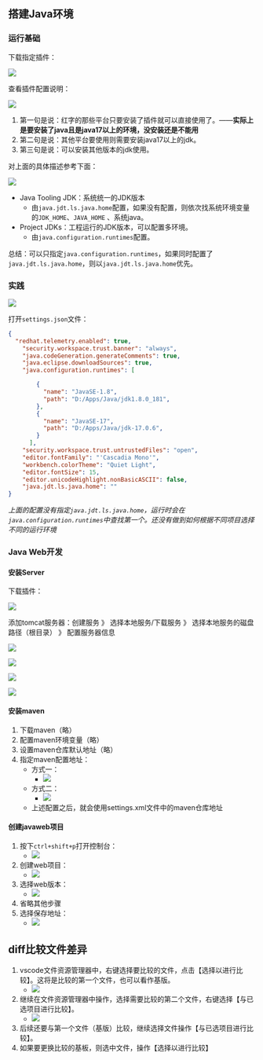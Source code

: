 ## 搭建Java环境

### 运行基础

下载指定插件：

![](attachments/2023-08-10.png)

查看插件配置说明：

![](attachments/2023-08-10-1.png)

1. 第一句是说：红字的那些平台只要安装了插件就可以直接使用了。——**实际上是要安装了java且是java17以上的环境，没安装还是不能用**
2. 第二句是说：其他平台要使用则需要安装java17以上的jdk。
3. 第三句是说：可以安装其他版本的jdk使用。

对上面的具体描述参考下面：

![](attachments/2023-08-10-2.png)

- Java Tooling JDK：系统统一的JDK版本
	- 由`java.jdt.ls.java.home`配置，如果没有配置，则依次找系统环境变量的`JDK_HOME`、`JAVA_HOME` 、系统java。
- Project JDKs：工程运行的JDK版本，可以配置多环境。
	- 由`java.configuration.runtimes`配置。

总结：可以只指定`java.configuration.runtimes`，如果同时配置了`java.jdt.ls.java.home`，则以`java.jdt.ls.java.home`优先。

### 实践

![](attachments/2023-08-10-3.png)

打开`settings.json`文件：

```json
{
  "redhat.telemetry.enabled": true,
    "security.workspace.trust.banner": "always",
    "java.codeGeneration.generateComments": true,
    "java.eclipse.downloadSources": true,
    "java.configuration.runtimes": [

        {
          "name": "JavaSE-1.8",
          "path": "D:/Apps/Java/jdk1.8.0_181",
        },
        {
          "name": "JavaSE-17",
          "path": "D:/Apps/Java/jdk-17.0.6",
        }
      ],
    "security.workspace.trust.untrustedFiles": "open",
    "editor.fontFamily": "'Cascadia Mono'",
    "workbench.colorTheme": "Quiet Light",
    "editor.fontSize": 15,
    "editor.unicodeHighlight.nonBasicASCII": false,
    "java.jdt.ls.java.home": ""
}
```

*上面的配置没有指定`java.jdt.ls.java.home`，运行时会在`java.configuration.runtimes`中查找第一个。还没有做到如何根据不同项目选择不同的运行环境*
### Java Web开发

#### 安装Server

下载插件：

![](attachments/2023-08-10-4.png)

添加tomcat服务器：创建服务 》 选择本地服务/下载服务 》 选择本地服务的磁盘路径（根目录） 》 配置服务器信息

![](attachments/2023-08-10-5.png)

![](attachments/2023-08-10-7.png)

![](attachments/2023-08-10-8.png)

![](attachments/2023-08-10-9.png)

#### 安装maven

1. 下载maven（略）
2. 配置maven环境变量（略）
3. 设置maven仓库默认地址（略）
4. 指定maven配置地址：
	- 方式一：
		- ![](attachments/2023-08-10-10.png)
	- 方式二：
		- ![](attachments/2023-08-10-11.png)
	- 上述配置之后，就会使用settings.xml文件中的maven仓库地址

#### 创建javaweb项目

1. 按下`ctrl+shift+p`打开控制台：
	- ![](attachments/2023-08-10-12.png)
2. 创建web项目：
	- ![](attachments/2023-08-10-13.png)
3. 选择web版本：
	- ![](attachments/2023-08-10-14.png)
4. 省略其他步骤
5. 选择保存地址：
	- ![](attachments/2023-08-10-15.png)

## diff比较文件差异

1. vscode文件资源管理器中，右键选择要比较的文件，点击【选择以进行比较】。这将是比较的第一个文件，也可以看作基版。
	- ![](attachments/2023-09-01.png)
2. 继续在文件资源管理器中操作，选择需要比较的第二个文件，右键选择【与已选项目进行比较】。
	- ![](attachments/2023-09-01-1.png)
3. 后续还要与第一个文件（基版）比较，继续选择文件操作【与已选项目进行比较】。
4. 如果要更换比较的基板，则选中文件，操作【选择以进行比较】